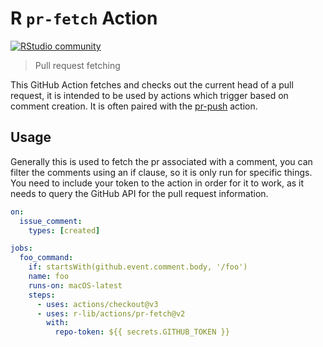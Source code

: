 # R `pr-fetch` Action

[![RStudio community](https://img.shields.io/badge/community-github--actions-blue?style=social&logo=rstudio&logoColor=75AADB)](https://community.rstudio.com/new-topic?category=Package%20development&tags=github-actions)

> Pull request fetching

This GitHub Action fetches and checks out the current head of a pull request,
it is intended to be used by actions which trigger based on comment creation.
It is often paired with the
[pr-push](https://github.com/r-lib/actions/tree/v2/pr-push) action.

## Usage

Generally this is used to fetch the pr associated with a comment, you can
filter the comments using an if clause, so it is only run for specific things.
You need to include your token to the action in order for it to work, as it
needs to query the GitHub API for the pull request information.

```yaml
on:
  issue_comment:
    types: [created]

jobs:
  foo_command:
    if: startsWith(github.event.comment.body, '/foo')
    name: foo
    runs-on: macOS-latest
    steps:
      - uses: actions/checkout@v3
      - uses: r-lib/actions/pr-fetch@v2
        with:
          repo-token: ${{ secrets.GITHUB_TOKEN }}
```
